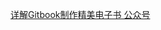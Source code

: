 [详解Gitbook制作精美电子书 公众号](https://mp.weixin.qq.com/s?__biz=MzI1MTQ4MDAyMg==&mid=2247486732&idx=1&sn=5ea9684d64ec77004ff7ae96d8f7cf46&chksm=e9f31fb5de8496a3f5e5f54472c27fb0e4bc7f21edfb6523dd89cc6e0c369c54c6a538b1b6f7&xtrack=1&scene=0&subscene=131&clicktime=1547081665&ascene=7&devicetype=android-28&version=27000038&nettype=WIFI&abtest_cookie=BQABAAoACwASABMAFAAGACOXHgBXmR4Am5keAJ2ZHgClmR4AtZkeAAAA&lang=zh_CN&pass_ticket=plyYyvIBPh0Cj%2FkW18x6UeBXwhEBbOrkihaWYbijdPEKGQsbc2c7BS6u30etINea&wx_header=1)
